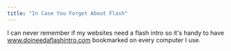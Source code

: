 ```yaml
---
title: "In Case You Forget About Flash"
---
```

<p>I can never remember if my websites need a flash intro so it's handy to have <a href="http://www.doineedaflashintro.com/">www.doineedaflashintro.com</a> bookmarked on every computer I use.</p>

